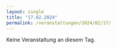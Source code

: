 ```yaml
---
layout: single
title: "17.02.2024"
permalink: /veranstaltungen/2024/02/17/
---
```


Keine Veranstaltung an diesem Tag.
